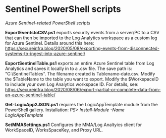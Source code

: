 # Sentinel PowerShell scripts

<i>Azure Sentinel-related PowerShell scripts</i>

<b>ExportEventstoCSV.ps1</b> exports security events from a server/PC to a CSV that can then be imported to the Log Analytics workspace as a custom log for Azure Sentinel. Details around this here:  https://secureinfra.blog/2020/05/08/exporting-events-from-disconnected-systems-to-ingest-into-azure-sentinel/

<b>ExportSentinelTable.ps1</b> exports an entire Azure Sentinel table from Log Analytics and saves it locally in to a .csv file. The save path is: "C:\SentinelTables". The filename created is Tablename-date.csv. Modify the $TableName to the table you want to export. Modify the $WorkspaceID to include your own Log Analytics workspace ID. For details, see:  https://secureinfra.blog/2020/08/06/export-partial-or-complete-data-from-an-azure-sentinel-table/

<b>Get-LogicApp2JSON.ps1</b> requires the LogicAppTemplate module from the PowerShell gallery. Installation:  <i>PS> Install-Module -Name LogicAppTemplate</i>

<b>SetMMASettings.ps1</b> Configures the MMA/Log Analtyics client for WorkSpaceID, WorksSpaceKey, and Proxy URL.
